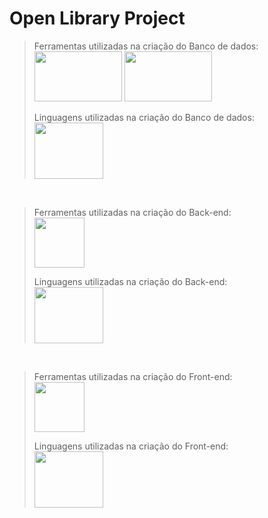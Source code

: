 # Open Library Project

>Ferramentas utilizadas na criação do Banco de dados: <br>
>      <img src="https://hermes.dio.me/articles/cover/cea2ba01-236f-4194-814c-e8651bf1be44.png" width="140px" height="80px" /> <img src="https://miro.medium.com/v2/resize:fit:512/0*ioDeujW3euLCfXew.png" width="140px" height="80px" />
>
>Linguagens utilizadas na criação do Banco de dados: <br>
       <img src="https://ensinado.com.br/wp-content/uploads/2021/06/java_logo_640.jpg" width="110px" width="100px" height="90px" />
<br>

>Ferramentas utilizadas na criação do Back-end: <br>
>      <img src="https://seeklogo.com/images/J/jetbrains-intellij-idea-logo-CA1D5DC51F-seeklogo.com.png" width="80px" height="80px" />
>
>Linguagens utilizadas na criação do Back-end: <br>
       <img src="https://ensinado.com.br/wp-content/uploads/2021/06/java_logo_640.jpg" width="110px" width="100px" height="90px" />
<br>

>Ferramentas utilizadas na criação do Front-end: <br>
>      <img src="https://seeklogo.com/images/J/jetbrains-intellij-idea-logo-CA1D5DC51F-seeklogo.com.png" width="80px" height="80px" />
>
>Linguagens utilizadas na criação do Front-end: <br>
       <img src="https://ensinado.com.br/wp-content/uploads/2021/06/java_logo_640.jpg" width="110px" width="100px" height="90px" />
<br>
